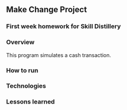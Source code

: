 ## Make Change Project

### First week homework for Skill Distillery

### Overview

This program simulates a cash transaction. 

### How to run

### Technologies

### Lessons learned
